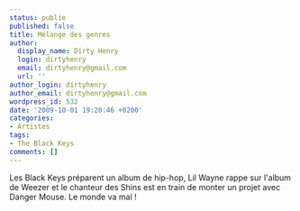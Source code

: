 ```yaml
---
status: publie
published: false
title: Mélange des genres
author:
  display_name: Dirty Henry
  login: dirtyhenry
  email: dirtyhenry@gmail.com
  url: ''
author_login: dirtyhenry
author_email: dirtyhenry@gmail.com
wordpress_id: 532
date: '2009-10-01 19:20:46 +0200'
categories:
- Artistes
tags:
- The Black Keys
comments: []
---
```

Les Black Keys préparent un album de hip-hop, Lil Wayne rappe sur l'album de Weezer et le chanteur des Shins est en train de monter un projet avec Danger Mouse. Le monde va mal !
